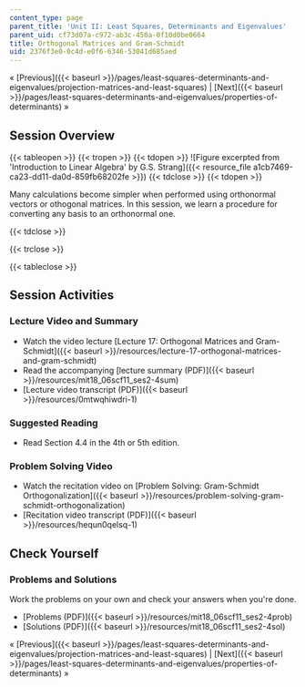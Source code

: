 ```yaml
---
content_type: page
parent_title: 'Unit II: Least Squares, Determinants and Eigenvalues'
parent_uid: cf73d07a-c972-ab3c-450a-0f10d0be0664
title: Orthogonal Matrices and Gram-Schmidt
uid: 2376f3e0-0c4d-e0f6-6346-53041d685aed
---
```


« [Previous]({{< baseurl >}}/pages/least-squares-determinants-and-eigenvalues/projection-matrices-and-least-squares) | [Next]({{< baseurl >}}/pages/least-squares-determinants-and-eigenvalues/properties-of-determinants) »

Session Overview
----------------

{{< tableopen >}}
{{< tropen >}}
{{< tdopen >}}
![Figure excerpted from 'Introduction to Linear Algebra' by G.S. Strang]({{< resource_file a1cb7469-ca23-dd11-da0d-859fb68202fe >}})
{{< tdclose >}}
{{< tdopen >}}


Many calculations become simpler when performed using orthonormal vectors or othogonal matrices. In this session, we learn a procedure for converting any basis to an orthonormal one.


{{< tdclose >}}

{{< trclose >}}

{{< tableclose >}}

Session Activities
------------------

### Lecture Video and Summary

*   Watch the video lecture [Lecture 17: Orthogonal Matrices and Gram-Schmidt]({{< baseurl >}}/resources/lecture-17-orthogonal-matrices-and-gram-schmidt)
*   Read the accompanying [lecture summary (PDF)]({{< baseurl >}}/resources/mit18_06scf11_ses2-4sum)
*   [Lecture video transcript (PDF)]({{< baseurl >}}/resources/0mtwqhiwdri-1)

### Suggested Reading

*   Read Section 4.4 in the 4th or 5th edition.

### Problem Solving Video

*   Watch the recitation video on [Problem Solving: Gram-Schmidt Orthogonalization]({{< baseurl >}}/resources/problem-solving-gram-schmidt-orthogonalization)
*   [Recitation video transcript (PDF)]({{< baseurl >}}/resources/hequn0qelsq-1)

Check Yourself
--------------

### Problems and Solutions

Work the problems on your own and check your answers when you're done.

*   [Problems (PDF)]({{< baseurl >}}/resources/mit18_06scf11_ses2-4prob)
*   [Solutions (PDF)]({{< baseurl >}}/resources/mit18_06scf11_ses2-4sol)

« [Previous]({{< baseurl >}}/pages/least-squares-determinants-and-eigenvalues/projection-matrices-and-least-squares) | [Next]({{< baseurl >}}/pages/least-squares-determinants-and-eigenvalues/properties-of-determinants) »